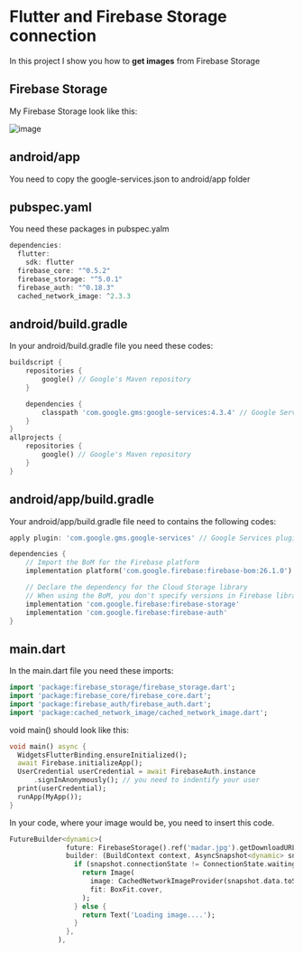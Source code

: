 # Flutter and Firebase Storage connection

In this project I show you how to **get images** from Firebase Storage

## Firebase Storage

My Firebase Storage look like this:

![image](https://user-images.githubusercontent.com/57065082/99569536-0b55ad00-29d1-11eb-815e-b321deb051d2.png)

## android/app

You need to copy the google-services.json to android/app folder

## pubspec.yaml

You need these packages in pubspec.yalm

```dart
dependencies:
  flutter:
    sdk: flutter
  firebase_core: "^0.5.2"
  firebase_storage: "^5.0.1"
  firebase_auth: "^0.18.3"
  cached_network_image: ^2.3.3
```

## android/build.gradle

In your android/build.gradle file you need these codes:

```dart
buildscript {
    repositories {
        google() // Google's Maven repository
    }

    dependencies {
        classpath 'com.google.gms:google-services:4.3.4' // Google Services plugin
    }
}
allprojects {
    repositories {
        google() // Google's Maven repository
    }
}
```

## android/app/build.gradle

Your android/app/build.gradle file need to contains the following codes:

```dart
apply plugin: 'com.google.gms.google-services' // Google Services plugin
```

```dart
dependencies {
    // Import the BoM for the Firebase platform
    implementation platform('com.google.firebase:firebase-bom:26.1.0')

    // Declare the dependency for the Cloud Storage library
    // When using the BoM, you don't specify versions in Firebase library dependencies
    implementation 'com.google.firebase:firebase-storage'
    implementation 'com.google.firebase:firebase-auth'
}
```

## main.dart

In the main.dart file you need these imports:

```dart
import 'package:firebase_storage/firebase_storage.dart';
import 'package:firebase_core/firebase_core.dart';
import 'package:firebase_auth/firebase_auth.dart';
import 'package:cached_network_image/cached_network_image.dart';
```

void main() should look like this:

```dart
void main() async {
  WidgetsFlutterBinding.ensureInitialized();
  await Firebase.initializeApp();
  UserCredential userCredential = await FirebaseAuth.instance
      .signInAnonymously(); // you need to indentify your user
  print(userCredential);
  runApp(MyApp());
}
```

In your code, where your image would be, you need to insert this code.

```dart
FutureBuilder<dynamic>(
              future: FirebaseStorage().ref('madar.jpg').getDownloadURL(),
              builder: (BuildContext context, AsyncSnapshot<dynamic> snapshot) {
                if (snapshot.connectionState != ConnectionState.waiting) {
                  return Image(
                    image: CachedNetworkImageProvider(snapshot.data.toString()),
                    fit: BoxFit.cover,
                  );
                } else {
                  return Text('Loading image....');
                }
              },
            ),
```
